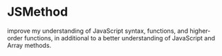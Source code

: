# JSMethod
improve my understanding of JavaScript syntax, functions, 
and higher-order functions, in additional to a better 
understanding of JavaScript and Array methods.
